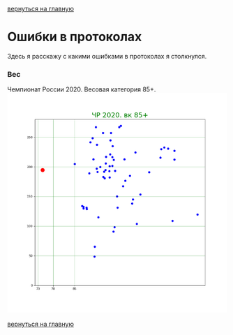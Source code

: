 [вернуться на главную](https://alekseidudchenko.github.io/giristat/)
# Ошибки в протоколах

Здесь я расскажу с какими ошибками в протоколах я столкнулся.

### Вес

Чемпионат России 2020. Весовая категория 85+. 
![image](../images/CR_2020.85+.png)




[вернуться на главную](index.md)